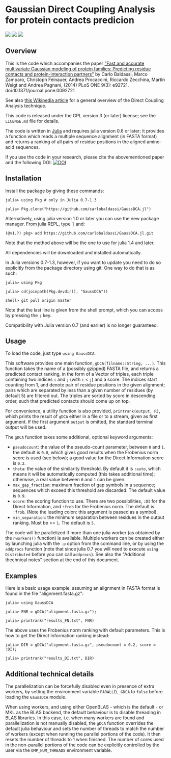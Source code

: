 Gaussian Direct Coupling Analysis for protein contacts predicion
================================================================

[![][travis-img]][travis-url] [![][appveyor-img]][appveyor-url] [![][codecov-img]][codecov-url]

Overview
--------

This is the code which accompanies the paper ["Fast and accurate multivariate
Gaussian modeling of protein families: Predicting residue contacts and
protein-interaction partners"][paper]
by Carlo Baldassi, Marco Zamparo, Christoph Feinauer, Andrea Procaccini,
Riccardo Zecchina, Martin Weigt and Andrea Pagnani, (2014)
PLoS ONE 9(3): e92721. doi:10.1371/journal.pone.0092721

See also [this Wikipedia article][wikiDCA] for a general overview of the Direct
Coupling Analysis technique.

This code is released under the GPL version 3 (or later) license; see the
`LICENSE.md` file for details.

The code is written in [Julia][julia] and requires julia version
0.6 or later; it provides a function which reads a multiple sequence alignment
(in FASTA format) and returns a ranking of all pairs of residue positions in
the aligned amino-acid sequences.

If you use the code in your research, please cite the abovementioned paper
and the following DOI:
[![DOI][zenodo-img]][zenodo-url]

[paper]: http://www.plosone.org/article/info%3Adoi%2F10.1371%2Fjournal.pone.0092721
[julia]: https://www.julialang.org
[wikiDCA]: https://en.wikipedia.org/wiki/Direct_coupling_analysis

[travis-img]: https://travis-ci.org/carlobaldassi/GaussDCA.jl.svg?branch=master
[travis-url]: https://travis-ci.org/carlobaldassi/GaussDCA.jl

[appveyor-img]: https://ci.appveyor.com/api/projects/status/stbu5m2i72fh6dwh/branch/master?svg=true
[appveyor-url]: https://ci.appveyor.com/project/carlobaldassi/gaussdca-jl/branch/master

[codecov-img]: https://codecov.io/gh/carlobaldassi/GaussDCA.jl/branch/master/graph/badge.svg
[codecov-url]: https://codecov.io/gh/carlobaldassi/GaussDCA.jl

[zenodo-img]: https://zenodo.org/badge/DOI/10.5281/zenodo.10814.svg
[zenodo-url]: https://doi.org/10.5281/zenodo.10814

Installation
------------

Install the package by giving these commands:

```
julia> using Pkg # only in Julia 0.7-1.3

julia> Pkg.clone("https://github.com/carlobaldassi/GaussDCA.jl")
```

Alternatively, using julia version 1.0 or later you can use the new
package manager. From julia REPL, type <kbd>]</kbd> and:

```
(@v1.?) pkg> add https://github.com/carlobaldassi/GaussDCA.jl.git
```
Note that the method above will be the one to use for julia 1.4 and later.

All dependencies will be downloaded and installed automatically.

In Julia versions 0.7-1.3, however, if you want to update you need to do so
explicitly from the package directory using git.  One way to do that is as
such:

```
julia> using Pkg

julia> cd(joinpath(Pkg.devdir(), "GaussDCA"))

shell> git pull origin master
```

Note that the last line is given from the shell prompt, which you can access
by pressing the <kbd>;</kbd> key.

Compatibility with Julia version 0.7 (and earlier) is no longer guaranteed.

Usage
-----

To load the code, just type `using GaussDCA`.

This software provides one main function, `gDCA(filname::String, ...)`. This
function takes the name of a (possibly gzipped) FASTA file, and returns a
predicted contact ranking, in the form of a Vector of triples, each triple
containing two indices `i` and `j` (with `i` < `j`) and a score. The indices
start counting from 1, and denote pair of residue positions in the given
alignment; pairs which are separated by less than a given number of residues
(by default 5) are filtered out. The triples are sorted by score in descending
order, such that predicted contacts should come up on top.

For convenience, a utility function is also provided, `printrank(output, R)`,
which prints the result of `gDCA` either in a file or to a stream, given as
first argument.  If the first argument `output` is omitted, the standard
terminal output will be used.

The `gDCA` function takes some additional, optional keyword arguments:

 * `pseudocount`: the value of the pseudo-count parameter, between `0` and `1`.
                  the default is `0.8`, which gives good results when the
                  Frobenius norm score is used (see below); a good value for the
                  Direct Information score is `0.2`.
 * `theta`: the value of the similarity threshold. By default it is `:auto`,
            which means it will be automatically computed (this takes additional
            time); otherwise, a real value between `0` and `1` can be given.
 * `max_gap_fraction`: maximum fraction of gap symbols in a sequence; sequences
                       which exceed this threshold are discarded. The default
                       value is `0.9`.
 * `score`: the scoring function to use. There are two possibilities, `:DI` for
            the Direct Information, and `:frob` for the Frobenius norm. The
            default is `:frob`. (Note the leading colon: this argument is passed
            as a symbol).
 * `min_separation`: the minimum separation between residues in the output
                     ranking. Must be >= `1`. The default
                     is `5`.

The code will be parallelized if more than one julia worker (as obtained by the
`nworkers()` function) is available. Multiple workers can be created either by
launching julia with the `-p` option from the command line, or by using the `addprocs`
function (note that since julia 0.7 you will need to execute `using Distributed` before
you can call `addprocs`). See also the "Additional thechnical notes" section at the
end of this document.

Examples
--------

Here is a basic usage example, assuming an alignment in FASTA format is found
in the file "alignment.fasta.gz":

  ```
  julia> using GaussDCA

  julia> FNR = gDCA("alignment.fasta.gz");

  julia> printrank("results_FN.txt", FNR)
  ```

The above uses the Frobenius norm ranking with default parameters.
This is how to get the Direct Information ranking instead:

  ```
  julia> DIR = gDCA("alignment.fasta.gz", pseudocount = 0.2, score = :DI);

  julia> printrank("results_DI.txt", DIR)
  ```

Additional technical details
----------------------------

The parallelization can be forcefully disabled even in presence of extra
workers, by setting the environment variable `PARALLEL_GDCA` to `false`
before loading the `GaussDCA` module.

When using workers, and using either OpenBLAS - which is the
default - or MKL as the BLAS backend, the default behaviour is to disable
threading in BLAS libraries. In this case, i.e. when many workers are found and
parallelization is not manually disabled, the `gDCA` function overrides the
default julia behaviour and sets the number of threads to match the number of
workers (except when running the parallel portions of the code). It then resets
the number of threads to 1 when finished. The number of cores used in the
non-parallel portions of the code can be explicitly controlled by the user via
the `OMP_NUM_THREADS` environment variable.
